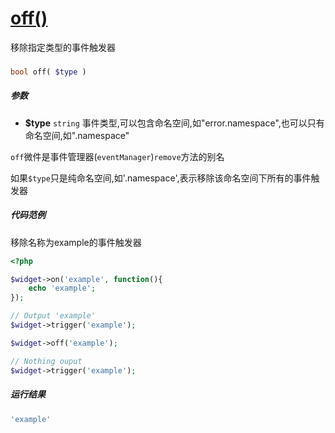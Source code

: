 [off()](http://twinh.github.com/widget/api/off)
===============================================

移除指定类型的事件触发器

### 
```php
bool off( $type )
```

##### 参数
* **$type** `string` 事件类型,可以包含命名空间,如"error.namespace",也可以只有命名空间,如".namespace"


`off`微件是事件管理器(`eventManager`)`remove`方法的别名

如果`$type`只是纯命名空间,如'.namespace',表示移除该命名空间下所有的事件触发器


##### 代码范例
移除名称为example的事件触发器
```php
<?php

$widget->on('example', function(){
    echo 'example';
});

// Output 'example'
$widget->trigger('example');

$widget->off('example');

// Nothing ouput
$widget->trigger('example');
```
##### 运行结果
```php
'example'
```
